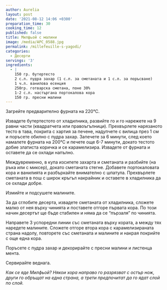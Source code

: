 ```yaml
---
author: Aurelia
layout: post
date: '2021-08-12 14:06 +0300'
preparation_time: 30
cooking_time: 12
published: false
title: Милфьой с малини
image: /media/APC_0588.jpg
permalink: /millefeuille-s-yagodi/
categories:
  - Десерти
servings: '3'
ingredients:
  - |
    150 гр. бутертесто
    2 с.л. пудра захар (1 с.л. за сметаната и 1 с.л. за поръсване)
    1 ч.л. ванилова есенция
    250гр. готварска сметана, поне 30%
    1-2 с.л. настъргана портокалова кора
    150 гр. пресни малини
---
```

Загрейте предварително фурната на 220°С.

Извадете бутертестото от хладилника, развийте го и го нарежете на 9 равни части (квадратчета или правоъгълници). Прехвърлете нарязаното тесто в тава, покрита с хартия за печене, надупчете с вилица през 1 см и поръсете обилно с пудра захар. Запечете за 6 минути, след което намалете фурната на 200°С и печете още 6-7 минути, докато тестото добие златиста коричка и се карамелизира. Извадете от фурната и оставете да се охлади напълно.

Междувременно, в купа изсипете захарта и сметаната и разбийте (на ръка или с миксер), докато сметаната стегне. Добавете портокаловата кора и ванилията и разбъркайте внимателно с шпатула.
Прехвърлете сметаната в пош с широк кръгъл накрайник и оставете в хладилника да се охлади добре.

Измийте и подсушете малините.

За да сглобите десерта, извадете сметаната от хладилника, сложете малко от нея върху чинията и поставете отгоре първата кора. По този начин десертът ще бъде стабилен и няма да се “пързаля” по чинията. 

Направете 3 успоредни линии със сметаната върху кората, а между тях наредете малините. Сложете отгоре втора кора с карамелизираната страна надолу, повторете със сметаната и малините и накрая покрийте с още една кора.

Поръсете с пудра захар и декорирайте с пресни малини и листенца мента.

Сервирайте веднага.

_Как се яде Милфьой?
Някои хора направо го разрязват с остър нож, други го обръщат на една страна, а трети предпочитат да го ядат слой по слой._

